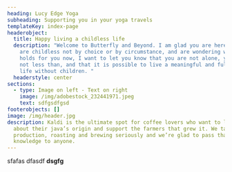 ```yaml
---
heading: Lucy Edge Yoga
subheading: Supporting you in your yoga travels
templateKey: index-page
headerobject:
  title: Happy living a childless life
  description: "Welcome to Butterfly and Beyond. I am glad you are here.  If you
    are childless not by choice or by circumstance, and are wondering what life
    holds for you now, I want to let you know that you are not alone, you are
    not less than, and that it is possible to live a meaningful and fulfilled
    life without children. "
  headerstyle: center
sections:
  - type: Image on left - Text on right
    image: /img/adobestock_232441971.jpeg
    text: sdfgsdfgsd
footerobjects: []
image: /img/header.jpg
description: Kaldi is the ultimate spot for coffee lovers who want to learn
  about their java’s origin and support the farmers that grew it. We take coffee
  production, roasting and brewing seriously and we’re glad to pass that
  knowledge to anyone.
---
```


sfafas dfasdf **dsgfg**
